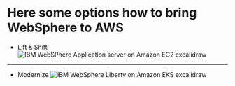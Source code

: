 # Here some options how to bring WebSphere to AWS

* Lift & Shift
![IBM WebSPhere Application server on Amazon EC2 excalidraw](https://github.com/user-attachments/assets/ab01ab06-b8fc-496e-baf3-b23649c7e85e)
_________________________________________________________________________________________________________________________________

* Modernize
![IBM WebSphere LIberty on Amazon EKS excalidraw](https://github.com/user-attachments/assets/674bb90e-8813-448d-89e6-48ca40a7626f)
